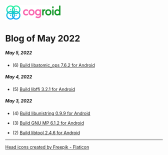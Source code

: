 [![cogroid.com](https://github.com/cogroid/resources/raw/main/images/banner/cogroid-48.png)](https://cogroid.com)

# Blog of May 2022

##### May 5, 2022

* (6) [Build libatomic_ops 7.6.2 for Android](https://cogroid.com/blog/2022/05/05/build-libatomic_ops-7.6.2-for-android)

##### May 4, 2022

* (5) [Build libffi 3.2.1 for Android](https://cogroid.com/blog/2022/05/04/build-libffi-3.2.1-for-android)

##### May 3, 2022

* (4) [Build libunistring 0.9.9 for Android](https://cogroid.com/blog/2022/05/03/build-libunistring-0.9.9-for-android)

* (3) [Build GNU MP 6.1.2 for Android](https://cogroid.com/blog/2022/05/03/build-libgmp-6.1.2-for-android)

* (2) [Build libtool 2.4.6 for Android](https://cogroid.com/blog/2022/05/03/build-libtool-2.4.6-for-android)

---
[Head icons created by Freepik - Flaticon](https://www.flaticon.com/free-icons/head)
